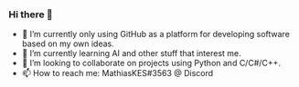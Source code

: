 ### Hi there 👋

- 🔭 I’m currently only using GitHub as a platform for developing software based on my own ideas.
- 🌱 I’m currently learning AI and other stuff that interest me.
- 👯 I’m looking to collaborate on projects using Python and C/C#/C++.
- 📫 How to reach me: MathiasKES#3563 @ Discord
